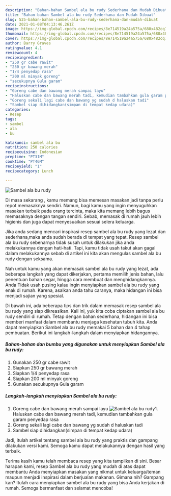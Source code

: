 ```yaml
---
description: "Bahan-bahan Sambel ala bu rudy Sederhana dan Mudah Dibuat"
title: "Bahan-bahan Sambel ala bu rudy Sederhana dan Mudah Dibuat"
slug: 525-bahan-bahan-sambel-ala-bu-rudy-sederhana-dan-mudah-dibuat
date: 2021-01-08T04:13:46.261Z
image: https://img-global.cpcdn.com/recipes/8e714519a24a575a/680x482cq70/sambel-ala-bu-rudy-foto-resep-utama.jpg
thumbnail: https://img-global.cpcdn.com/recipes/8e714519a24a575a/680x482cq70/sambel-ala-bu-rudy-foto-resep-utama.jpg
cover: https://img-global.cpcdn.com/recipes/8e714519a24a575a/680x482cq70/sambel-ala-bu-rudy-foto-resep-utama.jpg
author: Barry Graves
ratingvalue: 4.1
reviewcount: 4
recipeingredient:
- "250 gr cabe rawit"
- "250 gr bawang merah"
- "1/4 penyedap rasa"
- "200 ml minyak goreng"
- "secukupnya Gula garam"
recipeinstructions:
- "Goreng cabe dan bawang merah sampai layu"
- "Haluskan cabe dan bawang merah tadi, kemudian tambahkan gula garam penyedap rasa"
- "Goreng sekali lagi cabe dan bawang yg sudah d haluskan tadi"
- "Sambel siap dihidangkan(simpan di tempat kedap udara)"
categories:
- Resep
tags:
- sambel
- ala
- bu

katakunci: sambel ala bu 
nutrition: 250 calories
recipecuisine: Indonesian
preptime: "PT31M"
cooktime: "PT46M"
recipeyield: "1"
recipecategory: Lunch

---
```



![Sambel ala bu rudy](https://img-global.cpcdn.com/recipes/8e714519a24a575a/680x482cq70/sambel-ala-bu-rudy-foto-resep-utama.jpg)

Di masa  sekarang , kamu memang bisa memesan masakan jadi tanpa perlu repot memasaknya sendiri. Namun, bagi kamu yang ingin menyuguhkan masakan terbaik pada orang tercinta, maka kita memang lebih bagus memasaknya dengan tangan sendiri. Sebab, memasak di rumah jauh lebih higienis dan juga dapat menyesuaikan sesuai selera keluarga.

Jika anda sedang mencari inspirasi resep sambel ala bu rudy yang lezat dan sederhana,maka anda sudah berada di tempat yang tepat. Resep sambel ala bu rudy  sebenarnya tidak susah untuk dilakukan jika anda melakukannya dengan hati-hati. Tapi, kamu tidak usah takut akan gagal dalam melakukannya 
sebab di artikel ini kita akan mengulas sambel ala bu rudy dengan seksama.  



Nah untuk kamu yang akan memasak sambel ala bu rudy yang lezat, ada beberapa langkah yang dapat dikerjakan, pertama memilih jenis bahan, lalu penentuan bahan segar, hingga cara membuat dan menghidangkannya. Anda Tidak usah pusing kalau ingin menyiapkan sambel ala bu rudy yang enak di rumah. Karena, asalkan anda  tahu caranya, maka hidangan ini bisa menjadi sajian yang spesial.

Di bawah ini, ada beberapa tips dan trik dalam memasak resep sambel ala bu rudy yang siap dikreasikan. Kali ini, yuk kita coba ciptakan sambel ala bu rudy sendiri di rumah. Tetap dengan bahan sederhana, hidangan ini bisa memberi manfaat dalam membantu menjaga kesehatan tubuh kita. Anda dapat menyiapkan Sambel ala bu rudy memakai 5 bahan dan 4 tahap pembuatan. Berikut ini langkah-langkah dalam menyiapkan hidangannya.

<!--inarticleads1-->

##### Bahan-bahan dan bumbu yang digunakan untuk menyiapkan Sambel ala bu rudy:

1. Gunakan 250 gr cabe rawit
1. Siapkan 250 gr bawang merah
1. Siapkan 1/4 penyedap rasa
1. Siapkan 200 ml minyak goreng
1. Gunakan secukupnya Gula garam




<!--inarticleads2-->

##### Langkah-langkah menyiapkan Sambel ala bu rudy:

1. Goreng cabe dan bawang merah sampai layu
<img src="https://img-global.cpcdn.com/steps/9aa4b295f9552a40/160x128cq70/sambel-ala-bu-rudy-langkah-memasak-1-foto.jpg" alt="Sambel ala bu rudy">1. Haluskan cabe dan bawang merah tadi, kemudian tambahkan gula garam penyedap rasa
1. Goreng sekali lagi cabe dan bawang yg sudah d haluskan tadi
1. Sambel siap dihidangkan(simpan di tempat kedap udara)




Jadi, itulah artikel tentang  sambel ala bu rudy  yang praktis dan gampang dilakukan versi kami. Semoga kamu dapat melakukannya dengan hasil yang terbaik. 

Terima kasih kamu telah membaca resep yang kita tampilkan di sini. Besar harapan kami, resep  Sambel ala bu rudy yang mudah di atas dapat membantu Anda menyiapkan masakan yang nikmat untuk keluarga/teman maupun menjadi inspirasi dalam berjualan makanan. Gimana nih? Gampang kan? Itulah cara menyiapkan sambel ala bu rudy yang bisa Anda kerjakan di rumah. Semoga bermanfaat dan selamat mencoba!

